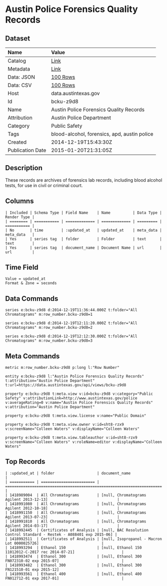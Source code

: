 # Austin Police Forensics Quality Records

## Dataset

| Name | Value |
| :--- | :---- |
| Catalog | [Link](https://catalog.data.gov/dataset/austin-police-forensics-quality-records) |
| Metadata | [Link](https://data.austintexas.gov/api/views/bcku-z9d8) |
| Data: JSON | [100 Rows](https://data.austintexas.gov/api/views/bcku-z9d8/rows.json?max_rows=100) |
| Data: CSV | [100 Rows](https://data.austintexas.gov/api/views/bcku-z9d8/rows.csv?max_rows=100) |
| Host | data.austintexas.gov |
| Id | bcku-z9d8 |
| Name | Austin Police Forensics Quality Records |
| Attribution | Austin Police Department |
| Category | Public Safety |
| Tags | blood-alcohol, forensics, apd, austin police |
| Created | 2014-12-19T15:43:30Z |
| Publication Date | 2015-01-20T21:31:05Z |

## Description

These records are archives of forensics lab records, including blood alcohol tests, for use in civil or criminal court.

## Columns

```ls
| Included | Schema Type | Field Name    | Name          | Data Type | Render Type |
| ======== | =========== | ============= | ============= | ========= | =========== |
| No       | time        | :updated_at   | updated_at    | meta_data | meta_data   |
| Yes      | series tag  | folder        | Folder        | text      | text        |
| Yes      | series tag  | document_name | Document Name | url       | url         |
```

## Time Field

```ls
Value = updated_at
Format & Zone = seconds
```

## Data Commands

```ls
series e:bcku-z9d8 d:2014-12-19T11:36:44.000Z t:folder="All Chromatograms" m:row_number.bcku-z9d8=1

series e:bcku-z9d8 d:2014-12-19T12:11:20.000Z t:folder="All Chromatograms" m:row_number.bcku-z9d8=2

series e:bcku-z9d8 d:2014-12-19T12:12:30.000Z t:folder="All Chromatograms" m:row_number.bcku-z9d8=3
```

## Meta Commands

```ls
metric m:row_number.bcku-z9d8 p:long l:"Row Number"

entity e:bcku-z9d8 l:"Austin Police Forensics Quality Records" t:attribution="Austin Police Department" t:url=https://data.austintexas.gov/api/views/bcku-z9d8

property e:bcku-z9d8 t:meta.view v:id=bcku-z9d8 v:category="Public Safety" v:attributionLink=http://www.austintexas.gov/police v:averageRating=0 v:name="Austin Police Forensics Quality Records" v:attribution="Austin Police Department"

property e:bcku-z9d8 t:meta.view.license v:name="Public Domain"

property e:bcku-z9d8 t:meta.view.owner v:id=sht8-rzx9 v:screenName="Colleen Waters" v:displayName="Colleen Waters"

property e:bcku-z9d8 t:meta.view.tableauthor v:id=sht8-rzx9 v:screenName="Colleen Waters" v:roleName=editor v:displayName="Colleen Waters"
```

## Top Records

```ls
| :updated_at | folder                   | document_name                                                          | 
| =========== | ======================== | ====================================================================== | 
| 1418989004  | All Chromatograms        | [null, Chromatograms Agilent 2013-12-13]                               | 
| 1418991080  | All Chromatograms        | [null, Chromatograms Agilent 2012-10-18]                               | 
| 1418991150  | All Chromatograms        | [null, Chromatograms Agilent 2013-07-23]                               | 
| 1418991810  | All Chromatograms        | [null, Chromatograms Agilent 2014-03-17]                               | 
| 1418992445  | Certificates of Analysis | [null, BAC Resolution Control Standard - Restek - A088401 exp 2015-06] | 
| 1418992511  | Certificates of Analysis | [null, Isopropanol - Macron Lot 0000025726]                            | 
| 1418993294  | Ethanol 150              | [null, Ethanol 150 11012012-C-2017 rec 2014-07-21]                     | 
| 1418993474  | Ethanol 300              | [null, Ethanol 300 FN072310-02 exp 2015-07]                            | 
| 1418993482  | Ethanol 300              | [null, Ethanol 300 FN121510-01 exp 2015-12]                            | 
| 1418993561  | Ethanol 400              | [null, Ethanol 400 FN012712-01 exp 2017-01]                            | 
```